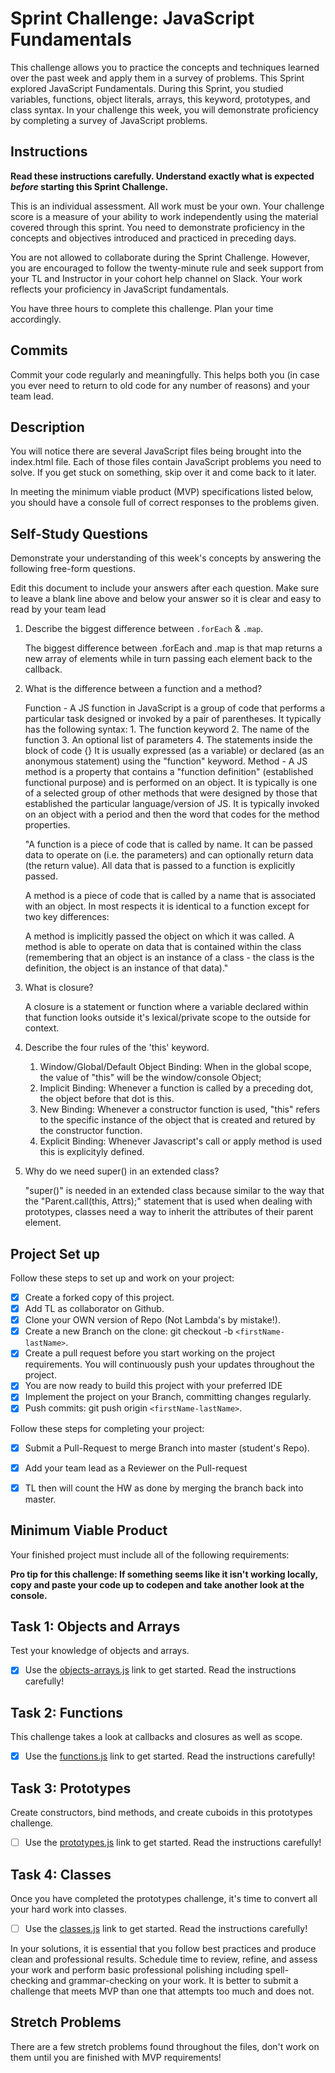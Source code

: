 # Sprint Challenge: JavaScript Fundamentals

This challenge allows you to practice the concepts and techniques learned over the past week and apply them in a survey of problems. This Sprint explored JavaScript Fundamentals. During this Sprint, you studied variables, functions, object literals, arrays, this keyword, prototypes, and class syntax. In your challenge this week, you will demonstrate proficiency by completing a survey of JavaScript problems.

## Instructions

**Read these instructions carefully. Understand exactly what is expected _before_ starting this Sprint Challenge.**

This is an individual assessment. All work must be your own. Your challenge score is a measure of your ability to work independently using the material covered through this sprint. You need to demonstrate proficiency in the concepts and objectives introduced and practiced in preceding days.

You are not allowed to collaborate during the Sprint Challenge. However, you are encouraged to follow the twenty-minute rule and seek support from your TL and Instructor in your cohort help channel on Slack. Your work reflects your proficiency in JavaScript fundamentals.

You have three hours to complete this challenge. Plan your time accordingly.

## Commits

Commit your code regularly and meaningfully. This helps both you (in case you ever need to return to old code for any number of reasons) and your team lead.

## Description

You will notice there are several JavaScript files being brought into the index.html file.  Each of those files contain JavaScript problems you need to solve.  If you get stuck on something, skip over it and come back to it later.

In meeting the minimum viable product (MVP) specifications listed below, you should have a console full of correct responses to the problems given.

## Self-Study Questions

Demonstrate your understanding of this week's concepts by answering the following free-form questions.

Edit this document to include your answers after each question. Make sure to leave a blank line above and below your answer so it is clear and easy to read by your team lead

1. Describe the biggest difference between `.forEach` & `.map`.

    The biggest difference between .forEach and .map is that map returns a new array of elements while in turn passing each element back to the callback.

2. What is the difference between a function and a method?

    Function - A JS function in JavaScript is a group of code that performs a particular task designed or invoked by a pair of parentheses. It typically has the following syntax: 
        1. The function keyword
        2. The name of the function
        3. An optional list of parameters
        4. The statements inside the block of code {}
    It is usually expressed (as a variable) or declared (as an anonymous statement) using the "function" keyword. 
    Method - A JS method is a property that contains a "function definition" (established functional purpose) and is performed on an object. It is typically is one of a selected group of other methods that were designed by those that established the particular language/version of JS. It is typically invoked on an object with a period and then the word that codes for the method properties.

    "A function is a piece of code that is called by name. It can be passed data to operate on (i.e. the parameters) and can optionally return data (the return value). All data that is passed to a function is explicitly passed.

    A method is a piece of code that is called by a name that is associated with an object. In most respects it is identical to a function except for two key differences:

    A method is implicitly passed the object on which it was called.
    A method is able to operate on data that is contained within the class (remembering that an object is an instance of a class - the class is the definition, the object is an instance of that data)."

3. What is closure?

    A closure is a statement or function where a variable declared within that function looks outside it's lexical/private scope to the outside for context. 

4. Describe the four rules of the 'this' keyword.

    1. Window/Global/Default Object Binding: When in the global scope, the value of "this" will be the window/console Object;
     2. Implicit Binding: Whenever a function is called by a preceding dot, the object before that dot is this.
    3. New Binding: Whenever a constructor function is used, "this" refers to the specific instance of the object that is created and retured by the constructor function.
    4. Explicit Binding: Whenever Javascript's call or apply method is used this is explicityly defined.

5. Why do we need super() in an extended class?

    "super()" is needed in an extended class because similar to the way that the "Parent.call(this, Attrs);" statement that is used when dealing with prototypes, classes need a way to inherit the attributes of their parent element. 

## Project Set up

Follow these steps to set up and work on your project:

- [x] Create a forked copy of this project.
- [x] Add TL as collaborator on Github.
- [x] Clone your OWN version of Repo (Not Lambda's by mistake!).
- [x] Create a new Branch on the clone: git checkout -b `<firstName-lastName>`.
- [x] Create a pull request before you start working on the project requirements.  You will continuously push your updates throughout the project.
- [x] You are now ready to build this project with your preferred IDE
- [x] Implement the project on your Branch, committing changes regularly.
- [x] Push commits: git push origin `<firstName-lastName>`.

Follow these steps for completing your project:

- [x] Submit a Pull-Request to merge <firstName-lastName> Branch into master (student's  Repo).
- [x] Add your team lead as a Reviewer on the Pull-request
- [x] TL then will count the HW as done by  merging the branch back into master.


## Minimum Viable Product

Your finished project must include all of the following requirements:

**Pro tip for this challenge: If something seems like it isn't working locally, copy and paste your code up to codepen and take another look at the console.**

## Task 1: Objects and Arrays
Test your knowledge of objects and arrays. 
* [x] Use the [objects-arrays.js](challenges/objects-arrays.js) link to get started.  Read the instructions carefully!

## Task 2: Functions
This challenge takes a look at callbacks and closures as well as scope. 
* [x] Use the [functions.js](challenges/functions.js) link to get started. Read the instructions carefully!

## Task 3: Prototypes
Create constructors, bind methods, and create cuboids in this prototypes challenge.
* [ ] Use the [prototypes.js](challenges/prototypes.js) link to get started. Read the instructions carefully!

## Task 4: Classes
Once you have completed the prototypes challenge, it's time to convert all your hard work into classes.
* [ ] Use the [classes.js](challenges/classes.js) link to get started. Read the instructions carefully!

In your solutions, it is essential that you follow best practices and produce clean and professional results. Schedule time to review, refine, and assess your work and perform basic professional polishing including spell-checking and grammar-checking on your work. It is better to submit a challenge that meets MVP than one that attempts too much and does not.

## Stretch Problems

There are a few stretch problems found throughout the files, don't work on them until you are finished with MVP requirements!
